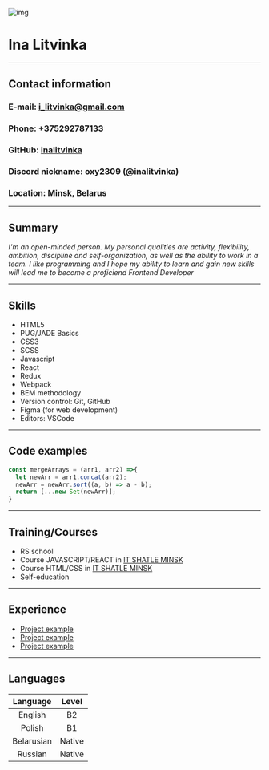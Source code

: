 ![img](https://avatars.githubusercontent.com/u/93608636?s=400&u=87e8df99009265bc6a11456bbdea54cee8148fdc&v=4)

# **Ina Litvinka**

***
## Contact information
### __E-mail:__ i_litvinka@gmail.com
### __Phone:__ +375292787133
### __GitHub:__ [inalitvinka](https://github.com/inalitvinka)
### __Discord nickname:__ oxy2309 (@inalitvinka)
### __Location:__ Minsk, Belarus

***

## Summary
_I'm an open-minded person. My personal qualities are activity, flexibility, ambition, discipline and self-organization, as well as the ability to work in a team. I like programming and I hope my ability to learn and gain new skills will lead me to become a proficiend Frontend Developer_

***

## Skills
* HTML5
* PUG/JADE Basics
* CSS3
* SCSS
* Javascript
* React
* Redux
* Webpack
* BEM methodology
* Version control: Git, GitHub
* Figma (for web development)
* Editors: VSCode


***

## Code examples
```javascript
const mergeArrays = (arr1, arr2) =>{ 
  let newArr = arr1.concat(arr2);
  newArr = newArr.sort((a, b) => a - b);
  return [...new Set(newArr)];
}

```

***

## Training/Courses
* RS school
* Course JAVASCRIPT/REACT in [IT SHATLE MINSK](https://it-shatle.by)
* Course HTML/CSS in [IT SHATLE MINSK](https://it-shatle.by)
* Self-education 

***

## Experience
* [Project example](https://github.com/inalitvinka/rick-app)
* [Project example](https://github.com/inalitvinka/finalTaskTst)
* [Project example](https://github.com/inalitvinka/diplom)

***

## Languages
|  Language  	|  Level 	|
|:----------:	|:------:	|
|   English  	|   B2   	|
|   Polish   	|   B1   	|
| Belarusian 	| Native 	|
|   Russian  	| Native 	|